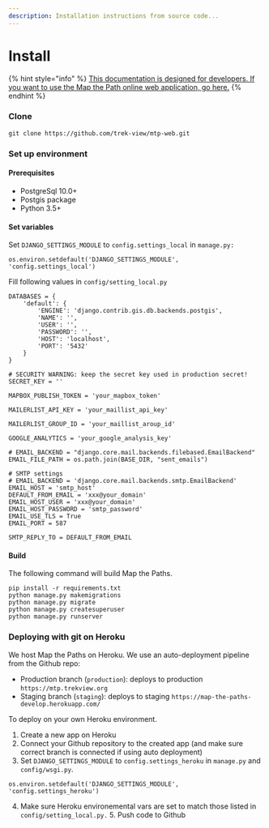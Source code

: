```yaml
---
description: Installation instructions from source code...
---
```


# Install

{% hint style="info" %}
[This documentation is designed for developers. If you want to use the Map the Path online web application, go here.](https://mtp.trekview.org/)
{% endhint %}

### Clone

```text
git clone https://github.com/trek-view/mtp-web.git
```

### Set up environment

#### Prerequisites

* PostgreSql 10.0+
* Postgis package
* Python 3.5+

#### Set variables

Set `DJANGO_SETTINGS_MODULE` to `config.settings_local` in `manage.py:`

```text
os.environ.setdefault('DJANGO_SETTINGS_MODULE', 'config.settings_local')
```

Fill following values in `config/setting_local.py`

```text
DATABASES = {
    'default': {
        'ENGINE': 'django.contrib.gis.db.backends.postgis',
        'NAME': '',
        'USER': '',
        'PASSWORD': '',
        'HOST': 'localhost',
        'PORT': '5432'
    }
}

# SECURITY WARNING: keep the secret key used in production secret!
SECRET_KEY = ''

MAPBOX_PUBLISH_TOKEN = 'your_mapbox_token'

MAILERLIST_API_KEY = 'your_maillist_api_key'

MAILERLIST_GROUP_ID = 'your_maillist_aroup_id'

GOOGLE_ANALYTICS = 'your_google_analysis_key'

# EMAIL_BACKEND = "django.core.mail.backends.filebased.EmailBackend"
EMAIL_FILE_PATH = os.path.join(BASE_DIR, "sent_emails")

# SMTP settings
# EMAIL_BACKEND = 'django.core.mail.backends.smtp.EmailBackend'
EMAIL_HOST = 'smtp_host'
DEFAULT_FROM_EMAIL = 'xxx@your_domain'
EMAIL_HOST_USER = 'xxx@your_domain'
EMAIL_HOST_PASSWORD = 'smtp_password'
EMAIL_USE_TLS = True
EMAIL_PORT = 587

SMTP_REPLY_TO = DEFAULT_FROM_EMAIL
```

#### Build

The following command will build Map the Paths.

```text
pip install -r requirements.txt
python manage.py makemigrations
python manage.py migrate
python manage.py createsuperuser
python manage.py runserver
```

### Deploying with git on Heroku

We host Map the Paths on Heroku. We use an auto-deployment pipeline from the Github repo:

* Production branch \(`production`\): deploys to production `https://mtp.trekview.org`
* Staging branch \(`staging`\): deploys to staging `https://map-the-paths-develop.herokuapp.com/`

To deploy on your own Heroku environment.

1. Create a new app on Heroku
2. Connect your Github repository to the created app \(and make sure correct branch is connected if using auto deployment\)
3. Set `DJANGO_SETTINGS_MODULE` to `config.settings_heroku` in `manage.py` and `config/wsgi.py`.

```text
os.environ.setdefault('DJANGO_SETTINGS_MODULE', 'config.settings_heroku')
```

4. Make sure Heroku environemental vars are set to match those listed in `config/setting_local.py.` 5. Push code to Github

